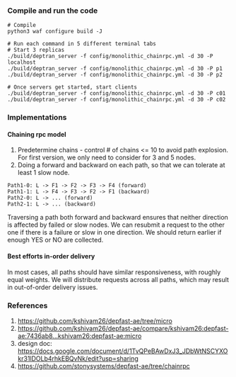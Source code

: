### Compile and run the code
```
# Compile
python3 waf configure build -J

# Run each command in 5 different terminal tabs
# Start 3 replicas
./build/deptran_server -f config/monolithic_chainrpc.yml -d 30 -P localhost
./build/deptran_server -f config/monolithic_chainrpc.yml -d 30 -P p1
./build/deptran_server -f config/monolithic_chainrpc.yml -d 30 -P p2

# Once servers get started, start clients
./build/deptran_server -f config/monolithic_chainrpc.yml -d 30 -P c01
./build/deptran_server -f config/monolithic_chainrpc.yml -d 30 -P c02
```

### Implementations
#### Chaining rpc model
1. Predetermine chains - control # of chains <= 10 to avoid path explosion. For first version, we only need to consider for 3 and 5 nodes.
2. Doing a forward and backward on each path, so that we can tolerate at least 1 slow node.
```
Path1-0: L -> F1 -> F2 -> F3 -> F4 (forward)
Path1-1: L -> F4 -> F3 -> F2 -> F1 (backward)
Path2-0: L -> ... (forward)
Path2-1: L -> ... (backward)
```

Traversing a path both forward and backward ensures that neither direction is affected by failed or slow nodes. We can resubmit a request to the other one if there is a failure or slow in one direction. We should return earlier if enough YES or NO are collected.

#### Best efforts in-order delivery
In most cases, all paths should have similar responsiveness, with roughly equal weights. We will distribute requests across all paths, which may result in out-of-order delivery issues.


### References
1. https://github.com/kshivam26/depfast-ae/tree/micro
2. https://github.com/kshivam26/depfast-ae/compare/kshivam26:depfast-ae:7436ab8...kshivam26:depfast-ae:micro
3. design doc: https://docs.google.com/document/d/1TvQPeBAwDxJ3_JDbWtNSCYXOkr31lDOLb4rhkEBQvNk/edit?usp=sharing
4. https://github.com/stonysystems/depfast-ae/tree/chainrpc